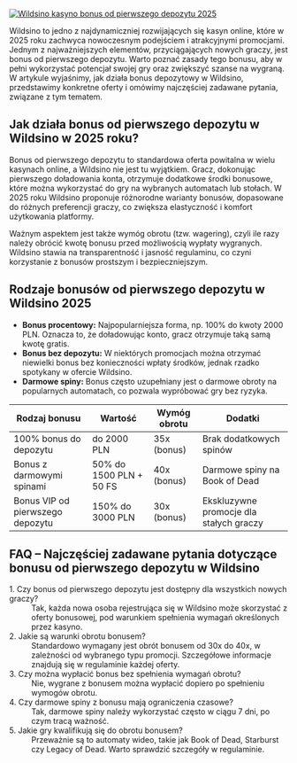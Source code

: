 [![Wildsino kasyno bonus od pierwszego depozytu 2025](https://123-caf.pages.dev/gitsignup.png)](https://vrmoo.ru/Bt82HjjY)

<p>Wildsino to jedno z najdynamiczniej rozwijających się kasyn online, które w 2025 roku zachwyca nowoczesnym podejściem i atrakcyjnymi promocjami. Jednym z najważniejszych elementów, przyciągających nowych graczy, jest bonus od pierwszego depozytu. Warto poznać zasady tego bonusu, aby w pełni wykorzystać potencjał swojej gry oraz zwiększyć szanse na wygraną. W artykule wyjaśnimy, jak działa bonus depozytowy w Wildsino, przedstawimy konkretne oferty i omówimy najczęściej zadawane pytania, związane z tym tematem.</p>  <h2>Jak działa bonus od pierwszego depozytu w Wildsino w 2025 roku?</h2> <p>Bonus od pierwszego depozytu to standardowa oferta powitalna w wielu kasynach online, a Wildsino nie jest tu wyjątkiem. Gracz, dokonując pierwszego doładowania konta, otrzymuje dodatkowe środki bonusowe, które można wykorzystać do gry na wybranych automatach lub stołach. W 2025 roku Wildsino proponuje różnorodne warianty bonusów, dopasowane do różnych preferencji graczy, co zwiększa elastyczność i komfort użytkowania platformy.</p>  <p>Ważnym aspektem jest także wymóg obrotu (tzw. wagering), czyli ile razy należy obrócić kwotę bonusu przed możliwością wypłaty wygranych. Wildsino stawia na transparentność i jasność regulaminu, co czyni korzystanie z bonusów prostszym i bezpieczniejszym.</p>  <h2>Rodzaje bonusów od pierwszego depozytu w Wildsino 2025</h2> <ul>   <li><strong>Bonus procentowy:</strong> Najpopularniejsza forma, np. 100% do kwoty 2000 PLN. Oznacza to, że doładowując konto, gracz otrzymuje taką samą kwotę gratis.</li>   <li><strong>Bonus bez depozytu:</strong> W niektórych promocjach można otrzymać niewielki bonus bez konieczności wpłaty środków, jednak rzadko spotykany w ofercie Wildsino.</li>   <li><strong>Darmowe spiny:</strong> Bonus często uzupełniany jest o darmowe obroty na popularnych automatach, co pozwala wypróbować gry bez ryzyka.</li> </ul>  <table>   <thead>     <tr>       <th>Rodzaj bonusu</th>       <th>Wartość</th>       <th>Wymóg obrotu</th>       <th>Dodatki</th>     </tr>   </thead>   <tbody>     <tr>       <td>100% bonus do depozytu</td>       <td>do 2000 PLN</td>       <td>35x (bonus)</td>       <td>Brak dodatkowych spinów</td>     </tr>     <tr>       <td>Bonus z darmowymi spinami</td>       <td>50% do 1500 PLN + 50 FS</td>       <td>40x (bonus)</td>       <td>Darmowe spiny na Book of Dead</td>     </tr>     <tr>       <td>Bonus VIP od pierwszego depozytu</td>       <td>150% do 3000 PLN</td>       <td>30x (bonus)</td>       <td>Ekskluzywne promocje dla stałych graczy</td>     </tr>   </tbody> </table>  <h2>FAQ – Najczęściej zadawane pytania dotyczące bonusu od pierwszego depozytu w Wildsino</h2> <dl>   <dt>1. Czy bonus od pierwszego depozytu jest dostępny dla wszystkich nowych graczy?</dt>   <dd>Tak, każda nowa osoba rejestrująca się w Wildsino może skorzystać z oferty bonusowej, pod warunkiem spełnienia wymagań określonych przez kasyno.</dd>    <dt>2. Jakie są warunki obrotu bonusem?</dt>   <dd>Standardowo wymagany jest obrót bonusem od 30x do 40x, w zależności od wybranego typu promocji. Szczegółowe informacje znajdują się w regulaminie każdej oferty.</dd>    <dt>3. Czy można wypłacić bonus bez spełnienia wymagań obrotu?</dt>   <dd>Nie, wygrane z bonusem można wypłacić dopiero po spełnieniu wymogów obrotu.</dd>    <dt>4. Czy darmowe spiny z bonusu mają ograniczenia czasowe?</dt>   <dd>Tak, darmowe spiny należy wykorzystać często w ciągu 7 dni, po czym tracą ważność.</dd>    <dt>5. Jakie gry kwalifikują się do obrotu bonusem?</dt>   <dd>Przeważnie są to automaty wideo, takie jak Book of Dead, Starburst czy Legacy of Dead. Warto sprawdzić szczegóły w regulaminie.</dd> </dl>